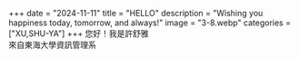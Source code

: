 +++
date = "2024-11-11"
title = "HELLO"
description = "Wishing you happiness today, tomorrow, and always!"
image = "3-8.webp"
categories = ["XU,SHU-YA"]
+++
您好！我是許舒雅  
來自東海大學資訊管理系

